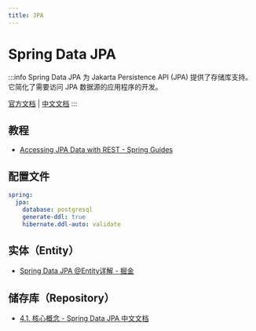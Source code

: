 ```yaml
---
title: JPA
---
```


# Spring Data JPA

:::info
Spring Data JPA 为 Jakarta Persistence API (JPA) 提供了存储库支持。
它简化了需要访问 JPA 数据源的应用程序的开发。

[官方文档](https://docs.spring.io/spring-data/jpa/docs/current/reference/html/)
| [中文文档](https://springdoc.cn/spring-data-jpa/)
:::

## 教程

- [Accessing JPA Data with REST - Spring Guides](https://spring.io/guides/gs/accessing-data-rest/)

## 配置文件

```yaml title="src/main/resources/application.yaml"
spring:
  jpa:
    database: postgresql
    generate-ddl: true
    hibernate.ddl-auto: validate
```

## 实体（Entity）

- [Spring Data JPA @Entity详解 - 掘金](https://juejin.cn/post/7143048935739752484)

## 储存库（Repository）

- [4.1. 核心概念 - Spring Data JPA 中文文档](https://springdoc.cn/spring-data-jpa/#repositories.core-concepts)